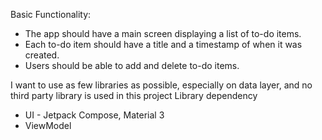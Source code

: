 
Basic Functionality:
- The app should have a main screen displaying a list of to-do items.
- Each to-do item should have a title and a timestamp of when it was created.
- Users should be able to add and delete to-do items.

I want to use as few libraries as possible, especially on data layer, and no third party library is used in this project
Library dependency
- UI - Jetpack Compose, Material 3
- ViewModel

